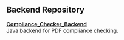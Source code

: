 ## Backend Repository

**[Compliance_Checker_Backend](https://github.com/1Ninad/Compliance-Checker-Backend)**  
Java backend for PDF compliance checking.
